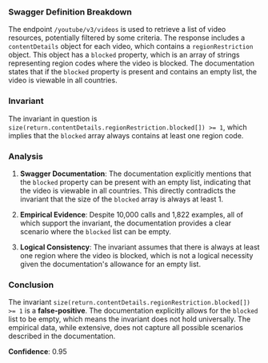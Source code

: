 ### Swagger Definition Breakdown
The endpoint `/youtube/v3/videos` is used to retrieve a list of video resources, potentially filtered by some criteria. The response includes a `contentDetails` object for each video, which contains a `regionRestriction` object. This object has a `blocked` property, which is an array of strings representing region codes where the video is blocked. The documentation states that if the `blocked` property is present and contains an empty list, the video is viewable in all countries.

### Invariant
The invariant in question is `size(return.contentDetails.regionRestriction.blocked[]) >= 1`, which implies that the `blocked` array always contains at least one region code.

### Analysis
1. **Swagger Documentation**: The documentation explicitly mentions that the `blocked` property can be present with an empty list, indicating that the video is viewable in all countries. This directly contradicts the invariant that the size of the `blocked` array is always at least 1.

2. **Empirical Evidence**: Despite 10,000 calls and 1,822 examples, all of which support the invariant, the documentation provides a clear scenario where the `blocked` list can be empty.

3. **Logical Consistency**: The invariant assumes that there is always at least one region where the video is blocked, which is not a logical necessity given the documentation's allowance for an empty list.

### Conclusion
The invariant `size(return.contentDetails.regionRestriction.blocked[]) >= 1` is a **false-positive**. The documentation explicitly allows for the `blocked` list to be empty, which means the invariant does not hold universally. The empirical data, while extensive, does not capture all possible scenarios described in the documentation.

**Confidence**: 0.95
